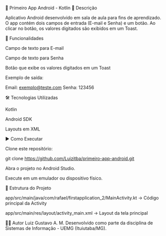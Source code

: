 📱 Primeiro App Android - Kotlin
📖 Descrição

Aplicativo Android desenvolvido em sala de aula para fins de aprendizado.
O app contém dois campos de entrada (E-mail e Senha) e um botão.
Ao clicar no botão, os valores digitados são exibidos em um Toast.

🚀 Funcionalidades

Campo de texto para E-mail

Campo de texto para Senha

Botão que exibe os valores digitados em um Toast

Exemplo de saída:

Email: exemplo@teste.com
Senha: 123456

🛠️ Tecnologias Utilizadas

Kotlin

Android SDK

Layouts em XML

▶️ Como Executar

Clone este repositório:

git clone https://github.com/Luizitba/primeiro-app-android.git


Abra o projeto no Android Studio.

Execute em um emulador ou dispositivo físico.

📂 Estrutura do Projeto

app/src/main/java/com/rafael/firstapplication_2/MainActivity.kt → Código principal da Activity

app/src/main/res/layout/activity_main.xml → Layout da tela principal

👨‍🎓 Autor
Luiz Gustavo A. M.
Desenvolvido como parte da disciplina de Sistemas de Informação - UEMG (Ituiutaba/MG).
